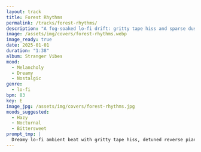 ```yaml
---
layout: track
title: Forest Rhythms
permalink: /tracks/forest-rhythms/
description: "A fog-soaked lo-fi drift: gritty tape hiss and sparse dusty drums cradle detuned reverse piano and deep analog bass pads, while faint NYC street sounds flicker at the edges — dreamy, nostalgic, and just a little tense."
image: /assets/img/covers/forest-rhythms.webp
image_ready: true
date: 2025-01-01
duration: "1:38"
album: Stranger Vibes
mood:
  - Melancholy
  - Dreamy
  - Nostalgic
genre:
  - lo-fi
bpm: 83
key: E
image_jpg: /assets/img/covers/forest-rhythms.jpg
moods_suggested:
  - Hazy
  - Nocturnal
  - Bittersweet
prompt_tmp: |
  Dreamy lo-fi ambient beat with gritty tape hiss, detuned reverse piano, deep analog bass pads, faint NYC street sounds in the background, Sparse dusty drums, Foggy, nostalgic, emotional, and a little
---
```


